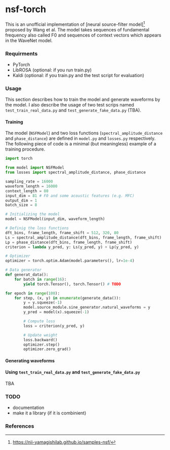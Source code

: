 # nsf-torch

This is an unofficial implementation of [neural source-filter model][^1] proposed by Wang et al.
The model takes sequences of fundamental frequency also called F0 and sequences of context vectors which appears in the WaveNet model.

### Requirments

* PyTorch
* LibROSA (optional: if you run train.py)
* Kaldi (optional: if you train.py and the test script for evaluation)

### Usage

This section describes how to train the model and generate waveforms by the model.
I also describe the usage of two test scrips named `test_train_real_data.py` and `test_generate_fake_data.py` (TBA).

#### Training

The model (`NSFModel`) and two loss functions (`spectral_amplitude_distance` and `phase_distance`) are defined in `model.py` and `losses.py` respectively.
The following piece of code is a minimal (but meaningless) example of a training procedure.

```python
import torch

from model import NSFModel
from losses import spectral_amplitude_distance, phase_distance

sampling_rate = 16000
waveform_length = 16000
context_length = 80
input_dim = 81 # F0 and some acoustic features (e.g. MFC)
output_dim = 1
batch_size = 8

# Initializing the model
model = NSFModel(input_dim, waveform_length)

# Definig the loss functions
dft_bins, frame_length, frame_shift = 512, 320, 80
Ls = spectral_amplitude_distance(dft_bins, frame_length, frame_shift)
Lp = phase_distance(dft_bins, frame_length, frame_shift)
criterion = lambda y_pred, y: Ls(y_pred, y) + Lp(y_pred, y)

# Optimizer
optimizer = torch.optim.Adam(model.parameters(), lr=1e-4)

# Data generator
def generat_data():
    for batch in range(16):
        yield torch.Tensor(), torch.Tensor() # TODO

for epoch in range(100):
    for step, (x, y) in enumerate(generate_data()):
        y = y.squeeze(-1)
        model.source_module.sine_generator.natural_waveforms = y
        y_pred = model(x).squeeze(-1)

        # Compute loss
        loss = criterion(y_pred, y)

        # Update weight
        loss.backward()
        optimizer.step()
        optimizer.zero_grad()
```

#### Generating waveforms

#### Using `test_train_real_data.py` and `test_generate_fake_data.py`

TBA

### TODO

* documentation
* make it a library (if it is combinient)

### References

[^1]: https://nii-yamagishilab.github.io/samples-nsf/
